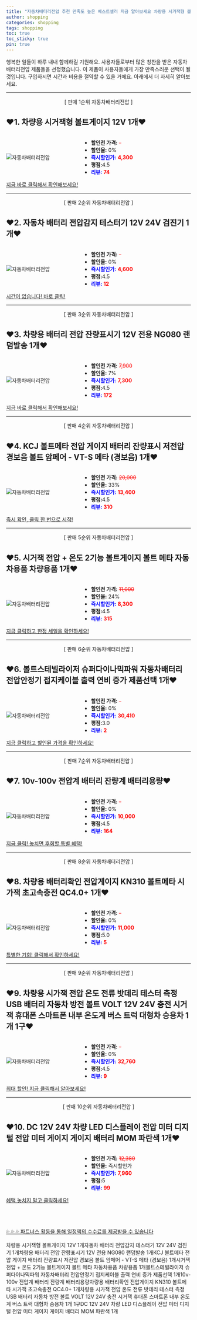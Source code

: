 ```yaml
---
title: "자동차배터리전압 추천 만족도 높은 베스트셀러 지금 알아보세요 차량용 시거잭형 볼트게이지 12V 1개"
author: shopping
categories: shopping
tags: shopping
toc: true
toc_sticky: true
pin: true
---
```

행복한 일들이 하루 내내 함께하길 기원해요. 사용자들로부터 많은 칭찬을 받은 자동차배터리전압 제품들을 선정했습니다. 이 제품이 사용자들에게 가장 만족스러운 선택이 될 것입니다. 구입하시면 시간과 비용을 절약할 수 있을 거에요. 아래에서 더 자세히 알아보세요.

---
<p class="toplist" style="margin: 0 auto; display: block; width: fit-content;">[ 판매 1순위 자동차배터리전압 ]</p>

<h2><strong>❤️1. 차량용 시거잭형 볼트게이지 12V 1개❤️</strong></h2>

<div style="display: flex; align-items: center;">
    <div style="flex: 0.4;">
        <img src="https://thumbnail10.coupangcdn.com/thumbnails/remote/230x230ex/image/rs_quotation_api/vrr2utoc/81f3ca1bc9694bcfb3bf180de1de9393.jpg" alt="자동차배터리전압" style="max-width: 100%;">
    </div>
    <div style="flex: 0.6; margin-left: 10px;">
        <ul>
            <li><strong>할인전 가격:</strong> <del style="color: red;">-</del></li>
            <li><strong>할인율:</strong> 0%</li>
            <li><span style='color:blue'><strong>즉시할인가:</strong></span> <span style='color:red'><strong>4,300</strong></span></li>
            <li><strong>평점:</strong>4.5</li>
            <li><span style='color:blue'><strong>리뷰:</strong></span> <span style='color:red'><strong>74</strong></span></li>
        </ul>
    </div>
</div>
<div class="center">
    <a href="https://selin100587001.github.io?lptag=AF9450613&subid=githubio&pageKey=5575374238&traceid=V0-153&itemId=8893881485&vendorItemId=76180520627" class="myButton">
        지금 바로 클릭해서 확인해보세요!
    </a>
</div>


---
<p class="toplist" style="margin: 0 auto; display: block; width: fit-content;">[ 판매 2순위 자동차배터리전압 ]</p>

<h2><strong>❤️2. 자동차 배터리 전압감지 테스터기 12V 24V 검진기 1개❤️</strong></h2>

<div style="display: flex; align-items: center;">
    <div style="flex: 0.4;">
        <img src="https://thumbnail7.coupangcdn.com/thumbnails/remote/230x230ex/image/vendor_inventory/be46/d79e1ad2a36c83277042947c462bf119b963edce585b693bac37040fe610.jpg" alt="자동차배터리전압" style="max-width: 100%;">
    </div>
    <div style="flex: 0.6; margin-left: 10px;">
        <ul>
            <li><strong>할인전 가격:</strong> <del style="color: red;">-</del></li>
            <li><strong>할인율:</strong> 0%</li>
            <li><span style='color:blue'><strong>즉시할인가:</strong></span> <span style='color:red'><strong>4,600</strong></span></li>
            <li><strong>평점:</strong>4.5</li>
            <li><span style='color:blue'><strong>리뷰:</strong></span> <span style='color:red'><strong>12</strong></span></li>
        </ul>
    </div>
</div>
<div class="center">
    <a href="https://selin100587001.github.io?lptag=AF9450613&subid=githubio&pageKey=7856070836&traceid=V0-153&itemId=21425949627&vendorItemId=88482085435" class="myButton">
        시간이 없습니다! 바로 클릭!
    </a>
</div>


---
<p class="toplist" style="margin: 0 auto; display: block; width: fit-content;">[ 판매 3순위 자동차배터리전압 ]</p>

<h2><strong>❤️3. 차량용 배터리 전압 잔량표시기 12V 전용 NG080 랜덤발송 1개❤️</strong></h2>

<div style="display: flex; align-items: center;">
    <div style="flex: 0.4;">
        <img src="https://thumbnail8.coupangcdn.com/thumbnails/remote/230x230ex/image/retail/images/2020/12/22/11/2/a965106d-5838-40ae-be04-c3bd41ad7d54.jpg" alt="자동차배터리전압" style="max-width: 100%;">
    </div>
    <div style="flex: 0.6; margin-left: 10px;">
        <ul>
            <li><strong>할인전 가격:</strong> <del style="color: red;">7,900</del></li>
            <li><strong>할인율:</strong> 7%</li>
            <li><span style='color:blue'><strong>즉시할인가:</strong></span> <span style='color:red'><strong>7,300</strong></span></li>
            <li><strong>평점:</strong>4.5</li>
            <li><span style='color:blue'><strong>리뷰:</strong></span> <span style='color:red'><strong>172</strong></span></li>
        </ul>
    </div>
</div>
<div class="center">
    <a href="https://selin100587001.github.io?lptag=AF9450613&subid=githubio&pageKey=4657100687&traceid=V0-153&itemId=5812366002&vendorItemId=73110805025" class="myButton">
        지금 바로 클릭해서 확인해보세요!
    </a>
</div>


---
<p class="toplist" style="margin: 0 auto; display: block; width: fit-content;">[ 판매 4순위 자동차배터리전압 ]</p>

<h2><strong>❤️4. KCJ 볼트메타 전압 게이지 배터리 잔량표시 저전압 경보음 볼트 암페어 - VT-S 메타 (경보음) 1개❤️</strong></h2>

<div style="display: flex; align-items: center;">
    <div style="flex: 0.4;">
        <img src="https://thumbnail6.coupangcdn.com/thumbnails/remote/230x230ex/image/vendor_inventory/6782/7792c0c199bc598ff29f0d3894e06d486cc825054b179604279c943262ad.jpg" alt="자동차배터리전압" style="max-width: 100%;">
    </div>
    <div style="flex: 0.6; margin-left: 10px;">
        <ul>
            <li><strong>할인전 가격:</strong> <del style="color: red;">20,000</del></li>
            <li><strong>할인율:</strong> 33%</li>
            <li><span style='color:blue'><strong>즉시할인가:</strong></span> <span style='color:red'><strong>13,400</strong></span></li>
            <li><strong>평점:</strong>4.5</li>
            <li><span style='color:blue'><strong>리뷰:</strong></span> <span style='color:red'><strong>310</strong></span></li>
        </ul>
    </div>
</div>
<div class="center">
    <a href="https://selin100587001.github.io?lptag=AF9450613&subid=githubio&pageKey=7515431844&traceid=V0-153&itemId=10408619903&vendorItemId=77673721146" class="myButton">
        즉시 확인, 클릭 한 번으로 시작!
    </a>
</div>


---
<p class="toplist" style="margin: 0 auto; display: block; width: fit-content;">[ 판매 5순위 자동차배터리전압 ]</p>

<h2><strong>❤️5. 시거잭 전압 + 온도 2기능 볼트게이지 볼트 메타 자동차용품 차량용품 1개❤️</strong></h2>

<div style="display: flex; align-items: center;">
    <div style="flex: 0.4;">
        <img src="https://thumbnail6.coupangcdn.com/thumbnails/remote/230x230ex/image/vendor_inventory/d929/e2e16b3caac04ac834fb4d80818f09f48a858f27f4d7f0faec8b97dbdccb.jpg" alt="자동차배터리전압" style="max-width: 100%;">
    </div>
    <div style="flex: 0.6; margin-left: 10px;">
        <ul>
            <li><strong>할인전 가격:</strong> <del style="color: red;">11,000</del></li>
            <li><strong>할인율:</strong> 24%</li>
            <li><span style='color:blue'><strong>즉시할인가:</strong></span> <span style='color:red'><strong>8,300</strong></span></li>
            <li><strong>평점:</strong>4.5</li>
            <li><span style='color:blue'><strong>리뷰:</strong></span> <span style='color:red'><strong>315</strong></span></li>
        </ul>
    </div>
</div>
<div class="center">
    <a href="https://selin100587001.github.io?lptag=AF9450613&subid=githubio&pageKey=7462873615&traceid=V0-153&itemId=19455933553&vendorItemId=70363389625" class="myButton">
        지금 클릭하고 한정 세일을 확인하세요!
    </a>
</div>


---
<p class="toplist" style="margin: 0 auto; display: block; width: fit-content;">[ 판매 6순위 자동차배터리전압 ]</p>

<h2><strong>❤️6. 볼트스테빌라이저 슈퍼다이나믹파워 자동차배터리 전압안정기 접지케이블 출력 연비 증가 제품선택 1개❤️</strong></h2>

<div style="display: flex; align-items: center;">
    <div style="flex: 0.4;">
        <img src="https://thumbnail7.coupangcdn.com/thumbnails/remote/230x230ex/image/vendor_inventory/44ce/2bcb87ea64062536f0aa05c7172de895a56df3628162d67bf9dcd175eb56.jpg" alt="자동차배터리전압" style="max-width: 100%;">
    </div>
    <div style="flex: 0.6; margin-left: 10px;">
        <ul>
            <li><strong>할인전 가격:</strong> <del style="color: red;">-</del></li>
            <li><strong>할인율:</strong> 0%</li>
            <li><span style='color:blue'><strong>즉시할인가:</strong></span> <span style='color:red'><strong>30,410</strong></span></li>
            <li><strong>평점:</strong>3.0</li>
            <li><span style='color:blue'><strong>리뷰:</strong></span> <span style='color:red'><strong>2</strong></span></li>
        </ul>
    </div>
</div>
<div class="center">
    <a href="https://selin100587001.github.io?lptag=AF9450613&subid=githubio&pageKey=6812811745&traceid=V0-153&itemId=16121725185&vendorItemId=86003989894" class="myButton">
        지금 클릭하고 할인된 가격을 확인하세요!
    </a>
</div>


---
<p class="toplist" style="margin: 0 auto; display: block; width: fit-content;">[ 판매 7순위 자동차배터리전압 ]</p>

<h2><strong>❤️7. 10v-100v 전압계 배터리 잔량계 배터리용량❤️</strong></h2>

<div style="display: flex; align-items: center;">
    <div style="flex: 0.4;">
        <img src="https://thumbnail8.coupangcdn.com/thumbnails/remote/230x230ex/image/vendor_inventory/df0f/13125967599e2ddabaa4e6f099c0b5c75d2a4b74813715e8c831b27ee370.png" alt="자동차배터리전압" style="max-width: 100%;">
    </div>
    <div style="flex: 0.6; margin-left: 10px;">
        <ul>
            <li><strong>할인전 가격:</strong> <del style="color: red;">-</del></li>
            <li><strong>할인율:</strong> 0%</li>
            <li><span style='color:blue'><strong>즉시할인가:</strong></span> <span style='color:red'><strong>10,000</strong></span></li>
            <li><strong>평점:</strong>4.5</li>
            <li><span style='color:blue'><strong>리뷰:</strong></span> <span style='color:red'><strong>164</strong></span></li>
        </ul>
    </div>
</div>
<div class="center">
    <a href="https://selin100587001.github.io?lptag=AF9450613&subid=githubio&pageKey=4964026792&traceid=V0-153&itemId=6579027456&vendorItemId=73873031611" class="myButton">
        지금 클릭! 놓치면 후회할 특별 혜택!
    </a>
</div>


---
<p class="toplist" style="margin: 0 auto; display: block; width: fit-content;">[ 판매 8순위 자동차배터리전압 ]</p>

<h2><strong>❤️8. 차량용 배터리확인 전압게이지 KN310 볼트메타 시가잭 초고속충전 QC4.0+ 1개❤️</strong></h2>

<div style="display: flex; align-items: center;">
    <div style="flex: 0.4;">
        <img src="https://thumbnail9.coupangcdn.com/thumbnails/remote/230x230ex/image/vendor_inventory/86ad/ec1e15639288c6efcccc6cecf6ae8597adb38ed65e3c99b54f1bc7523068.jpg" alt="자동차배터리전압" style="max-width: 100%;">
    </div>
    <div style="flex: 0.6; margin-left: 10px;">
        <ul>
            <li><strong>할인전 가격:</strong> <del style="color: red;">-</del></li>
            <li><strong>할인율:</strong> 0%</li>
            <li><span style='color:blue'><strong>즉시할인가:</strong></span> <span style='color:red'><strong>11,000</strong></span></li>
            <li><strong>평점:</strong>5.0</li>
            <li><span style='color:blue'><strong>리뷰:</strong></span> <span style='color:red'><strong>5</strong></span></li>
        </ul>
    </div>
</div>
<div class="center">
    <a href="https://selin100587001.github.io?lptag=AF9450613&subid=githubio&pageKey=7718398950&traceid=V0-153&itemId=20707721310&vendorItemId=87778854775" class="myButton">
        특별한 기회! 클릭해서 확인하세요!
    </a>
</div>


---
<p class="toplist" style="margin: 0 auto; display: block; width: fit-content;">[ 판매 9순위 자동차배터리전압 ]</p>

<h2><strong>❤️9. 차량용 시가잭 전압 온도 전류 밧데리 테스터 측정 USB 배터리 자동차 방전 볼트 VOLT 12V 24V 충전 시거잭 휴대폰 스마트폰 내부 온도계 버스 트럭 대형차 승용차 1개 1구❤️</strong></h2>

<div style="display: flex; align-items: center;">
    <div style="flex: 0.4;">
        <img src="https://thumbnail6.coupangcdn.com/thumbnails/remote/230x230ex/image/vendor_inventory/images/2017/06/27/8/6/0042e39d-95fd-4688-97ac-0051b85fba46.jpg" alt="자동차배터리전압" style="max-width: 100%;">
    </div>
    <div style="flex: 0.6; margin-left: 10px;">
        <ul>
            <li><strong>할인전 가격:</strong> <del style="color: red;">-</del></li>
            <li><strong>할인율:</strong> 0%</li>
            <li><span style='color:blue'><strong>즉시할인가:</strong></span> <span style='color:red'><strong>32,760</strong></span></li>
            <li><strong>평점:</strong>4.5</li>
            <li><span style='color:blue'><strong>리뷰:</strong></span> <span style='color:red'><strong>9</strong></span></li>
        </ul>
    </div>
</div>
<div class="center">
    <a href="https://selin100587001.github.io?lptag=AF9450613&subid=githubio&pageKey=219061702&traceid=V0-153&itemId=679301736&vendorItemId=3178489275" class="myButton">
        최대 할인! 지금 클릭해서 알아보세요!
    </a>
</div>


---
<p class="toplist" style="margin: 0 auto; display: block; width: fit-content;">[ 판매 10순위 자동차배터리전압 ]</p>

<h2><strong>❤️10. DC 12V 24V 차량 LED 디스플레이 전압 미터 디지털 전압 미터 게이지 게이지 배터리 MOM 파란색 1개❤️</strong></h2>

<div style="display: flex; align-items: center;">
    <div style="flex: 0.4;">
        <img src="https://thumbnail10.coupangcdn.com/thumbnails/remote/230x230ex/image/vendor_inventory/0559/7b44fae0d37432446961db1f9597a2e6f220fb7b06b2a6d6acba8837a30d.jpg" alt="자동차배터리전압" style="max-width: 100%;">
    </div>
    <div style="flex: 0.6; margin-left: 10px;">
        <ul>
            <li><strong>할인전 가격:</strong> <del style="color: red;">12,380</del></li>
            <li><strong>할인율:</strong> 즉시할인가</li>
            <li><span style='color:blue'><strong>즉시할인가:</strong></span> <span style='color:red'><strong>7,960</strong></span></li>
            <li><strong>평점:</strong>5</li>
            <li><span style='color:blue'><strong>리뷰:</strong></span> <span style='color:red'><strong>99</strong></span></li>
        </ul>
    </div>
</div>
<div class="center">
    <a href="https://selin100587001.github.io?lptag=AF9450613&subid=githubio&pageKey=8060060954&traceid=V0-153&itemId=22637460774&vendorItemId=89678404309" class="myButton">
        혜택 놓치지 말고 클릭하세요!
    </a>
</div>

<br><br><br>[💦 💦 💦 파트너스 활동을 통해 일정액의 수수료를 제공받을 수 있습니다](https://link.coupang.com/a/bcpT2c)<br><br>차량용 시거잭형 볼트게이지 12V 1개자동차 배터리 전압감지 테스터기 12V 24V 검진기 1개차량용 배터리 전압 잔량표시기 12V 전용 NG080 랜덤발송 1개KCJ 볼트메타 전압 게이지 배터리 잔량표시 저전압 경보음 볼트 암페어 - VT-S 메타 (경보음) 1개시거잭 전압 + 온도 2기능 볼트게이지 볼트 메타 자동차용품 차량용품 1개볼트스테빌라이저 슈퍼다이나믹파워 자동차배터리 전압안정기 접지케이블 출력 연비 증가 제품선택 1개10v-100v 전압계 배터리 잔량계 배터리용량차량용 배터리확인 전압게이지 KN310 볼트메타 시가잭 초고속충전 QC4.0+ 1개차량용 시가잭 전압 온도 전류 밧데리 테스터 측정 USB 배터리 자동차 방전 볼트 VOLT 12V 24V 충전 시거잭 휴대폰 스마트폰 내부 온도계 버스 트럭 대형차 승용차 1개 1구DC 12V 24V 차량 LED 디스플레이 전압 미터 디지털 전압 미터 게이지 게이지 배터리 MOM 파란색 1개